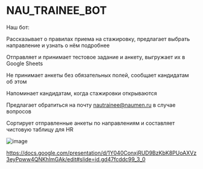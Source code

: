 # NAU_TRAINEE_BOT
Наш бот:

Рассказывает о правилах приема на стажировку, предлагает выбрать направление и узнать о нём подробнее

Отправляет и принимает тестовое задание и анкету, выгружает их в Google Sheets

Не принимает анкеты без обязательных полей, сообщает кандидатам об этом

Напоминает кандидатам, когда стажировки открываются

Предлагает обратиться на почту nautrainee@naumen.ru в случае вопросов

Сортирует отправленные анкеты по направлениям и составляет чистовую таблицу для HR

![image](https://user-images.githubusercontent.com/43697696/115986557-62cbfa80-a5b9-11eb-9ec1-6835be1b857b.png)

https://docs.google.com/presentation/d/1Y040ConxjRUD9BzKbK8PUoAXVz3eyPpww4QNKhlmGAk/edit#slide=id.gd47fcddc99_3_0
